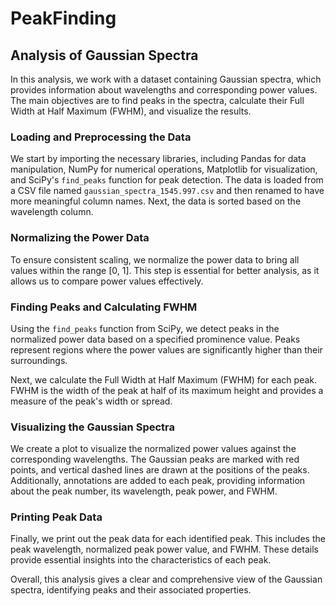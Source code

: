 # PeakFinding
## Analysis of Gaussian Spectra

In this analysis, we work with a dataset containing Gaussian spectra, which provides information about wavelengths and corresponding power values. The main objectives are to find peaks in the spectra, calculate their Full Width at Half Maximum (FWHM), and visualize the results.

### Loading and Preprocessing the Data

We start by importing the necessary libraries, including Pandas for data manipulation, NumPy for numerical operations, Matplotlib for visualization, and SciPy's `find_peaks` function for peak detection. The data is loaded from a CSV file named `gaussian_spectra_1545.997.csv` and then renamed to have more meaningful column names. Next, the data is sorted based on the wavelength column.

### Normalizing the Power Data

To ensure consistent scaling, we normalize the power data to bring all values within the range [0, 1]. This step is essential for better analysis, as it allows us to compare power values effectively.

### Finding Peaks and Calculating FWHM

Using the `find_peaks` function from SciPy, we detect peaks in the normalized power data based on a specified prominence value. Peaks represent regions where the power values are significantly higher than their surroundings.

Next, we calculate the Full Width at Half Maximum (FWHM) for each peak. FWHM is the width of the peak at half of its maximum height and provides a measure of the peak's width or spread.

### Visualizing the Gaussian Spectra

We create a plot to visualize the normalized power values against the corresponding wavelengths. The Gaussian peaks are marked with red points, and vertical dashed lines are drawn at the positions of the peaks. Additionally, annotations are added to each peak, providing information about the peak number, its wavelength, peak power, and FWHM.

### Printing Peak Data

Finally, we print out the peak data for each identified peak. This includes the peak wavelength, normalized peak power value, and FWHM. These details provide essential insights into the characteristics of each peak.

Overall, this analysis gives a clear and comprehensive view of the Gaussian spectra, identifying peaks and their associated properties.
